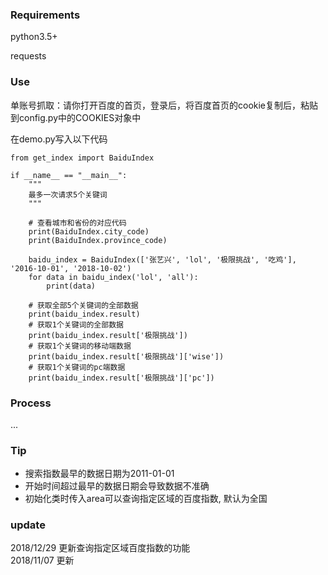 ### Requirements
python3.5+
  
requests  

### Use
单账号抓取：请你打开百度的首页，登录后，将百度首页的cookie复制后，粘贴到config.py中的COOKIES对象中  
  
在demo.py写入以下代码    
```
from get_index import BaiduIndex

if __name__ == "__main__":
    """
    最多一次请求5个关键词
    """
    
    # 查看城市和省份的对应代码
    print(BaiduIndex.city_code)
    print(BaiduIndex.province_code)

    baidu_index = BaiduIndex(['张艺兴', 'lol', '极限挑战', '吃鸡'], '2016-10-01', '2018-10-02')
    for data in baidu_index('lol', 'all'):
        print(data)

    # 获取全部5个关键词的全部数据
    print(baidu_index.result)
    # 获取1个关键词的全部数据
    print(baidu_index.result['极限挑战'])
    # 获取1个关键词的移动端数据
    print(baidu_index.result['极限挑战']['wise'])
    # 获取1个关键词的pc端数据
    print(baidu_index.result['极限挑战']['pc'])
```
  
### Process
...  
  
### Tip
- 搜索指数最早的数据日期为2011-01-01
- 开始时间超过最早的数据日期会导致数据不准确  
- 初始化类时传入area可以查询指定区域的百度指数, 默认为全国
  
### update 
2018/12/29 更新查询指定区域百度指数的功能  
2018/11/07 更新

